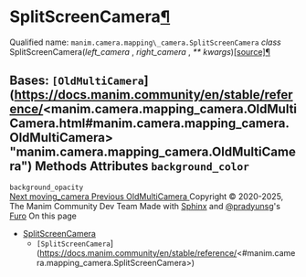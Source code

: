 # SplitScreenCamera[¶](https://docs.manim.community/en/stable/reference/<#splitscreencamera> "Link to this heading")
Qualified name: `manim.camera.mapping\_camera.SplitScreenCamera`
_class_ SplitScreenCamera(_left_camera_ , _right_camera_ , _** kwargs_)[[source]](https://docs.manim.community/en/stable/reference/<../_modules/manim/camera/mapping_camera.html#SplitScreenCamera>)[¶](https://docs.manim.community/en/stable/reference/<#manim.camera.mapping_camera.SplitScreenCamera> "Link to this definition")
    
Bases: `[OldMultiCamera`](https://docs.manim.community/en/stable/reference/<manim.camera.mapping_camera.OldMultiCamera.html#manim.camera.mapping_camera.OldMultiCamera> "manim.camera.mapping_camera.OldMultiCamera")
Methods
Attributes
`background_color`  
---  
`background_opacity`  
[ Next moving_camera ](https://docs.manim.community/en/stable/reference/<manim.camera.moving_camera.html>) [ Previous OldMultiCamera ](https://docs.manim.community/en/stable/reference/<manim.camera.mapping_camera.OldMultiCamera.html>)
Copyright © 2020-2025, The Manim Community Dev Team 
Made with [Sphinx](https://docs.manim.community/en/stable/reference/<https:/www.sphinx-doc.org/>) and [@pradyunsg](https://docs.manim.community/en/stable/reference/<https:/pradyunsg.me>)'s [Furo](https://docs.manim.community/en/stable/reference/<https:/github.com/pradyunsg/furo>)
On this page 
  * [SplitScreenCamera](https://docs.manim.community/en/stable/reference/<#>)
    * `[SplitScreenCamera`](https://docs.manim.community/en/stable/reference/<#manim.camera.mapping_camera.SplitScreenCamera>)



